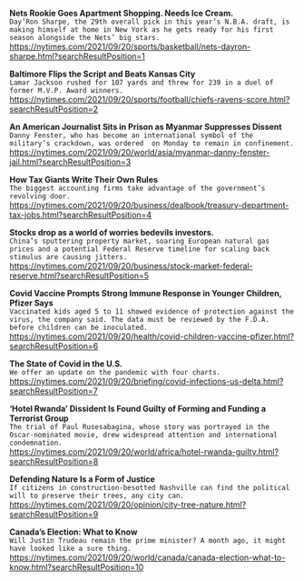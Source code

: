 **Nets Rookie Goes Apartment Shopping. Needs Ice Cream.**\
`Day’Ron Sharpe, the 29th overall pick in this year’s N.B.A. draft, is making himself at home in New York as he gets ready for his first season alongside the Nets’ big stars.`\
https://nytimes.com/2021/09/20/sports/basketball/nets-dayron-sharpe.html?searchResultPosition=1

**Baltimore Flips the Script and Beats Kansas City**\
`Lamar Jackson rushed for 107 yards and threw for 239 in a duel of former M.V.P. Award winners.`\
https://nytimes.com/2021/09/20/sports/football/chiefs-ravens-score.html?searchResultPosition=2

**An American Journalist Sits in Prison as Myanmar Suppresses Dissent**\
`Danny Fenster, who has become an international symbol of the military’s crackdown, was ordered  on Monday to remain in confinement.`\
https://nytimes.com/2021/09/20/world/asia/myanmar-danny-fenster-jail.html?searchResultPosition=3

**How Tax Giants Write Their Own Rules**\
`The biggest accounting firms take advantage of the government’s revolving door.`\
https://nytimes.com/2021/09/20/business/dealbook/treasury-department-tax-jobs.html?searchResultPosition=4

**Stocks drop as a world of worries bedevils investors.**\
`China’s sputtering property market, soaring European natural gas prices and a potential Federal Reserve timeline for scaling back stimulus are causing jitters.`\
https://nytimes.com/2021/09/20/business/stock-market-federal-reserve.html?searchResultPosition=5

**Covid Vaccine Prompts Strong Immune Response in Younger Children, Pfizer Says**\
`Vaccinated kids aged 5 to 11 showed evidence of protection against the virus, the company said. The data must be reviewed by the F.D.A. before children can be inoculated.`\
https://nytimes.com/2021/09/20/health/covid-children-vaccine-pfizer.html?searchResultPosition=6

**The State of Covid in the U.S.**\
`We offer an update on the pandemic with four charts.`\
https://nytimes.com/2021/09/20/briefing/covid-infections-us-delta.html?searchResultPosition=7

**‘Hotel Rwanda’ Dissident Is Found Guilty of Forming and Funding a Terrorist Group**\
`The trial of Paul Rusesabagina, whose story was portrayed in the Oscar-nominated movie, drew widespread attention and international condemnation.`\
https://nytimes.com/2021/09/20/world/africa/hotel-rwanda-guilty.html?searchResultPosition=8

**Defending Nature Is a Form of Justice**\
`If citizens in construction-besotted Nashville can find the political will to preserve their trees, any city can.`\
https://nytimes.com/2021/09/20/opinion/city-tree-nature.html?searchResultPosition=9

**Canada’s Election: What to Know**\
`Will Justin Trudeau remain the prime minister? A month ago, it might have looked like a sure thing.`\
https://nytimes.com/2021/09/20/world/canada/canada-election-what-to-know.html?searchResultPosition=10


